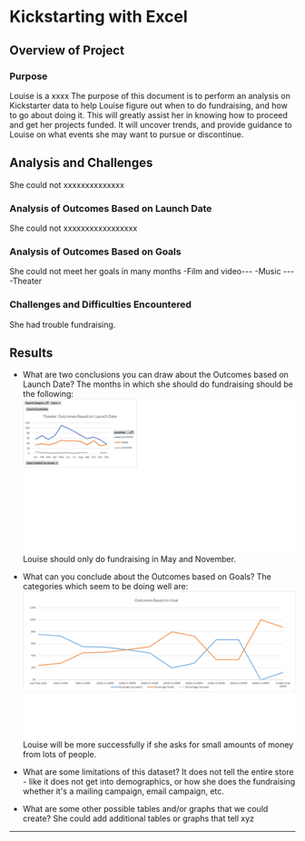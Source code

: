 # Kickstarting with Excel
## Overview of Project

### Purpose
Louise is a xxxx
The purpose of this document is to perform an analysis on Kickstarter data to help Louise figure out when to do fundraising, and how to go about doing it. This will greatly assist her in knowing how to proceed and get her projects funded. It will uncover trends, and provide guidance to Louise on what events she may want to pursue or discontinue.

## Analysis and Challenges
She could not
xxxxxxxxxxxxxx

### Analysis of Outcomes Based on Launch Date
She could not xxxxxxxxxxxxxxxxx

### Analysis of Outcomes Based on Goals
She could not meet her goals in many months
-Film and video---
-Music ---
-Theater

### Challenges and Difficulties Encountered
She had trouble fundraising.

## Results
- What are two conclusions you can draw about the Outcomes based on Launch Date?
The months in which she should do fundraising should be the following: ![](resources/Theater_Outcomes_vs_Launch.png)
Louise should only do fundraising in May and November.

- What can you conclude about the Outcomes based on Goals?
The categories which seem to be doing well are: ![](resources/Outcomes_vs_Goals.png)
Louise will be more successfully if she asks for small amounts of money from lots of people.

- What are some limitations of this dataset?
It does not tell the entire store - like it does not get into demographics, or how she does the fundraising whether it's a mailing campaign, email campaign, etc.

- What are some other possible tables and/or graphs that we could create?
She could add additional tables or graphs that tell xyz



---
